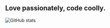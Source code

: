 ## Love passionately, code coolly.
 
 ![GitHub stats](https://github-readme-stats.vercel.app/api?username=developowl&show_icons=true&theme=material-palenight)
